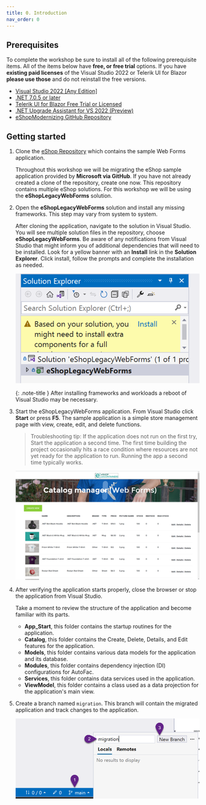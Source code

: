 ```yaml
---
title: 0. Introduction
nav_order: 0
---
```


## Prerequisites 

<!-- ??? 
```
		<UseRazorSourceGenerator>true</UseRazorSourceGenerator>
		<Nullable>enable</Nullable>
```		
-->

To complete the workshop be sure to install all of the following prerequisite items. All of the items below have **free, or free trial** options. If you have **existing paid licenses** of the Visual Studio 2022 or Telerik UI for Blazor **please use those** and do not reinstall the free versions.

* [Visual Studio 2022 [Any Edition]](https://visualstudio.microsoft.com/downloads/)
* [.NET 7.0.5 or later](https://dotnet.microsoft.com/en-us/download/dotnet/7.0)
* [Telerik UI for Blazor Free Trial or Licensed](https://www.telerik.com/try/ui-for-blazor)
* [.NET Upgrade Assistant for VS 2022 (Preview)](https://marketplace.visualstudio.com/items?itemName=ms-dotnettools.upgradeassistant)
* [eShopModernizing GitHub Repository](https://github.com/dotnet-architecture/eShopModernizing)

## Getting started

1. Clone the [eShop Repository](https://github.com/dotnet-architecture/eShopModernizing) which contains the sample Web Forms application. 

	Throughout this workshop we will be migrating the eShop sample application provided by **Microsoft via GitHub**. If you have not already created a clone of the repository, create one now. This repository contains multiple eShop solutions. For this workshop we will be using the **eShopLegacyWebForms** solution.

2. Open the **eShopLegacyWebForms** solution and install any missing frameworks. This step may vary from system to system.

	After cloning the application, navigate to the solution in Visual Studio. You will see multiple solution files in the repository, choose **eShopLegacyWebForms**. Be aware of any notifications from Visual Studio that might inform you of additional dependencies that will need to be installed. Look for a yellow banner with an **Install** link in the **Solution Explorer**. Click install, follow the prompts and complete the installation as needed.

	![](img/1-installing-frameworks-vs.png) 
	
	{: .note-title }
	After installing frameworks and workloads a reboot of Visual Studio may be necessary.

3. Start the eShopLegacyWebForms application. From Visual Studio click **Start** or press **F5**. The sample application is a simple store management page with view, create, edit, and delete functions.

	> Troubleshooting tip: If the application does not run on the first try, Start the application a second time. The first time building the project occasionally hits a race condition where resources are not yet ready for the application to run. Running the app a second time typically works.

	![](img/2-eshop-start.png)

4. After verifying the application starts properly, close the browser or stop the application from Visual Studio.

	Take a moment to review the structure of the application and become familiar with its parts.

	* **App_Start**, this folder contains the startup routines for the application.
	* **Catalog**, this folder contains the Create, Delete, Details, and Edit features for the application.
	* **Models**, this folder contains various data models for the application and its database. 
	* **Modules**, this folder contains dependency injection (DI) configurations for AutoFac.
	* **Services**, this folder contains data services used in the application.
	* **ViewModel**, this folder contains a class used as a data projection for the application's main view.

5. Create a branch named `migration`. This branch will contain the migrated application and track changes to the application.

	![](img/create-branch.png)